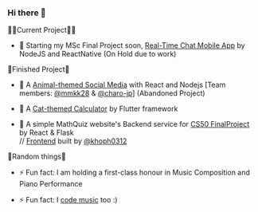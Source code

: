 ### Hi there 👋

✍🏻Current Project✍🏻

- 🔭 Starting my MSc Final Project soon, [Real-Time Chat Mobile App](https://github.com/leonkwan46/MSc_FinalProject_ChatApp) by NodeJS and ReactNative (On Hold due to work)

📝Finished Project📝

- 🌱 A [Animal-themed Social Media](https://github.com/leonkwan46/animal_social_media) with React and Nodejs [Team members: [@mmkk28](https://github.com/mmkk28) & [@charo-jp](https://github.com/charo-jp)] (Abandoned Project)

- 🌱 A [Cat-themed Calculator](https://github.com/leonkwan46/CatCulator) by Flutter framework

- 🌱 A simple MathQuiz website's Backend service for [CS50 FinalProject](https://github.com/leonkwan46/MathQuiz-CS50_FinalProject) by React & Flask  
// [Frontend](https://github.com/khoph0312/react-final-project) built by [@khoph0312](https://github.com/khoph0312)

🥴Random things🥴

- ⚡ Fun fact: I am holding a first-class honour in Music Composition and Piano Performance

- ⚡ Fun fact: I [code music](https://github.com/leonkwan46/CodingMusic) too :)

<!--
**leonkwan46/leonkwan46** is a ✨ _special_ ✨ repository because its `README.md` (this file) appears on your GitHub profile.

Here are some ideas to get you started:

- 🔭 I’m currently working on ...
- 🌱 I’m currently learning ...
- 👯 I’m looking to collaborate on ...
- 🤔 I’m looking for help with ...
- 💬 Ask me about ...
- 📫 How to reach me: ...
- 😄 Pronouns: ...
- ⚡ Fun fact: ...
-->
